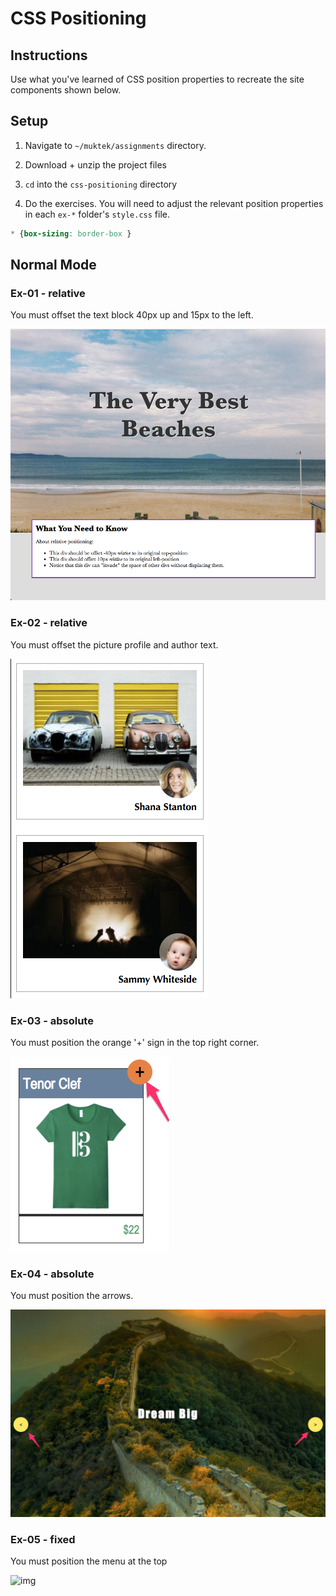 # CSS Positioning

## Instructions

Use what you've learned of CSS position properties to recreate the site components shown below.


## Setup
1. Navigate to `~/muktek/assignments` directory.

2. Download + unzip the project files

3. `cd` into the `css-positioning` directory

4. Do the exercises. You will need to adjust the relevant position properties in each `ex-*` folder's `style.css` file.

  ```css
  * {box-sizing: border-box }
  ```


## Normal Mode

### Ex-01 - relative

You must offset the text block 40px up and 15px to the left.

![img](/mockups/01-relative-positioning.png)

### Ex-02 - relative

You must offset the picture profile and author text.

![img](/mockups/02-relative-positioning.png)

### Ex-03 - absolute

You must position the orange '+' sign in the top right corner.

![img](/mockups/03-absolute-positioning.png)

### Ex-04 - absolute

You must position the arrows.

![img](/mockups/04-absolute-positioning.png)

### Ex-05 - fixed

You must position the menu at the top

![img](/mockups/05-fixed-positioning.gif)
